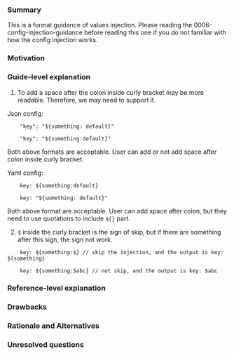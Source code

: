 ### Summary

This is a format guidance of values injection. Please reading the 0006-config-injection-guidance before 
reading this one if you do not familiar with how the config injection works.

### Motivation


### Guide-level explanation

1. To add a space after the colon inside curly bracket may be more readable. Therefore, we may need to support it.

Json config: 
```
    "key": "${something: default}"
    
    "key": "${something:default}"
```
Both above formats are acceptable. User can add or not add space after colon inside curly bracket.


Yaml config:
```
    key: ${something:default}
    
    key: "${something: default}"
```
Both above format are acceptable. User can add space after colon, but they need to use quotations to
include `${}` part.

2. `$` inside the curly bracket is the sign of skip, but if there are something after this sign, the sign not work.
```
    key: ${something:$} // skip the injection, and the output is key: ${something}
    
    key: ${something:$abc} // not skip, and the output is key: $abc
```
### Reference-level explanation


### Drawbacks


### Rationale and Alternatives


### Unresolved questions
